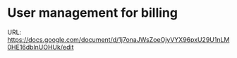 # User management for billing

URL: https://docs.google.com/document/d/1j7onaJWsZoeOjyVYX96pxU29U1nLM0HE16dblnUOHUk/edit
